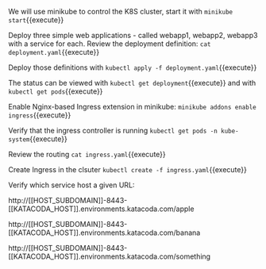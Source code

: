 We will use minikube to control the K8S cluster, start it with `minikube start`{{execute}}

Deploy three simple web applications - called webapp1, webapp2, webapp3 with a service for each. Review the deployment definition: `cat deployment.yaml`{{execute}}

Deploy those definitions with `kubectl apply -f deployment.yaml`{{execute}}

The status can be viewed with `kubectl get deployment`{{execute}} and with `kubectl get pods`{{execute}} 

Enable Nginx-based Ingress extension in minikube: `minikube addons enable ingress`{{execute}}

Verify that the ingress controller is running `kubectl get pods -n kube-system`{{execute}}

Review the routing `cat ingress.yaml`{{execute}}

Create Ingress in the clsuter `kubectl create -f ingress.yaml`{{execute}}

Verify which service host a given URL:

http://[[HOST_SUBDOMAIN]]-8443-[[KATACODA_HOST]].environments.katacoda.com/apple

http://[[HOST_SUBDOMAIN]]-8443-[[KATACODA_HOST]].environments.katacoda.com/banana

http://[[HOST_SUBDOMAIN]]-8443-[[KATACODA_HOST]].environments.katacoda.com/something





